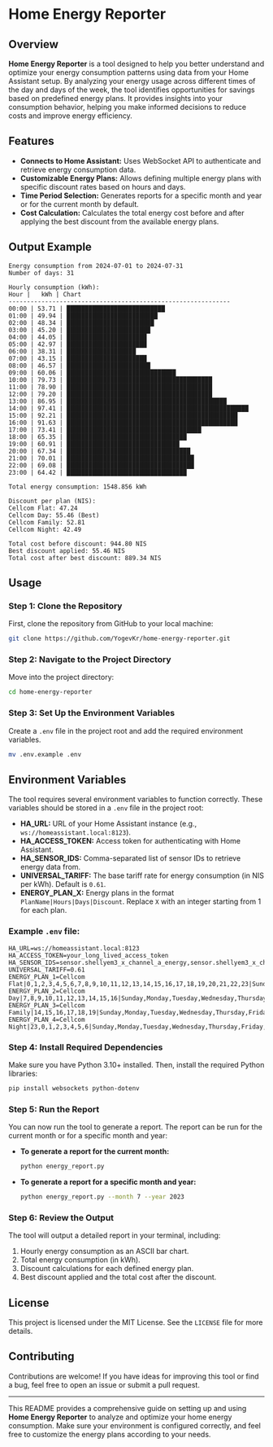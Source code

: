 # Home Energy Reporter

## Overview

**Home Energy Reporter** is a tool designed to help you better understand and optimize your energy consumption patterns using data from your Home Assistant setup. By analyzing your energy usage across different times of the day and days of the week, the tool identifies opportunities for savings based on predefined energy plans. It provides insights into your consumption behavior, helping you make informed decisions to reduce costs and improve energy efficiency.

## Features

- **Connects to Home Assistant:** Uses WebSocket API to authenticate and retrieve energy consumption data.
- **Customizable Energy Plans:** Allows defining multiple energy plans with specific discount rates based on hours and days.
- **Time Period Selection:** Generates reports for a specific month and year or for the current month by default.
- **Cost Calculation:** Calculates the total energy cost before and after applying the best discount from the available energy plans.


## Output Example

```
Energy consumption from 2024-07-01 to 2024-07-31
Number of days: 31

Hourly consumption (kWh):
Hour |   kWh | Chart
-------------------------------------------------------------
00:00 | 53.71 | ███████████████████████████
01:00 | 49.94 | █████████████████████████
02:00 | 48.34 | ████████████████████████
03:00 | 45.20 | ███████████████████████
04:00 | 44.05 | ██████████████████████
05:00 | 42.97 | ██████████████████████
06:00 | 38.31 | ███████████████████
07:00 | 43.15 | ██████████████████████
08:00 | 46.57 | ███████████████████████
09:00 | 60.06 | ██████████████████████████████
10:00 | 79.73 | ████████████████████████████████████████
11:00 | 78.90 | ████████████████████████████████████████
12:00 | 79.20 | ████████████████████████████████████████
13:00 | 86.95 | ████████████████████████████████████████████
14:00 | 97.41 | ██████████████████████████████████████████████████
15:00 | 92.21 | ███████████████████████████████████████████████
16:00 | 91.63 | ███████████████████████████████████████████████
17:00 | 73.41 | █████████████████████████████████████
18:00 | 65.35 | █████████████████████████████████
19:00 | 60.91 | ███████████████████████████████
20:00 | 67.34 | ██████████████████████████████████
21:00 | 70.01 | ███████████████████████████████████
22:00 | 69.08 | ███████████████████████████████████
23:00 | 64.42 | █████████████████████████████████

Total energy consumption: 1548.856 kWh

Discount per plan (NIS):
Cellcom Flat: 47.24
Cellcom Day: 55.46 (Best)
Cellcom Family: 52.81
Cellcom Night: 42.49

Total cost before discount: 944.80 NIS
Best discount applied: 55.46 NIS
Total cost after best discount: 889.34 NIS
```

## Usage

### Step 1: Clone the Repository

First, clone the repository from GitHub to your local machine:

```bash
git clone https://github.com/YogevKr/home-energy-reporter.git
```

### Step 2: Navigate to the Project Directory

Move into the project directory:

```bash
cd home-energy-reporter
```

### Step 3: Set Up the Environment Variables

Create a `.env` file in the project root and add the required environment variables.

```bash
mv .env.example .env
```

## Environment Variables

The tool requires several environment variables to function correctly. These variables should be stored in a `.env` file in the project root:

- **HA_URL:** URL of your Home Assistant instance (e.g., `ws://homeassistant.local:8123`).
- **HA_ACCESS_TOKEN:** Access token for authenticating with Home Assistant.
- **HA_SENSOR_IDS:** Comma-separated list of sensor IDs to retrieve energy data from.
- **UNIVERSAL_TARIFF:** The base tariff rate for energy consumption (in NIS per kWh). Default is `0.61`.
- **ENERGY_PLAN_X:** Energy plans in the format `PlanName|Hours|Days|Discount`. Replace `X` with an integer starting from 1 for each plan.

### Example `.env` file:

```env
HA_URL=ws://homeassistant.local:8123
HA_ACCESS_TOKEN=your_long_lived_access_token
HA_SENSOR_IDS=sensor.shellyem3_x_channel_a_energy,sensor.shellyem3_x_channel_b_energy,sensor.shellyem3_x_channel_c_energy
UNIVERSAL_TARIFF=0.61
ENERGY_PLAN_1=Cellcom Flat|0,1,2,3,4,5,6,7,8,9,10,11,12,13,14,15,16,17,18,19,20,21,22,23|Sunday,Monday,Tuesday,Wednesday,Thursday,Friday,Saturday|0.05
ENERGY_PLAN_2=Cellcom Day|7,8,9,10,11,12,13,14,15,16|Sunday,Monday,Tuesday,Wednesday,Thursday|0.15
ENERGY_PLAN_3=Cellcom Family|14,15,16,17,18,19|Sunday,Monday,Tuesday,Wednesday,Thursday,Friday,Saturday|0.18
ENERGY_PLAN_4=Cellcom Night|23,0,1,2,3,4,5,6|Sunday,Monday,Tuesday,Wednesday,Thursday,Friday,Saturday|0.18
```

### Step 4: Install Required Dependencies

Make sure you have Python 3.10+ installed. Then, install the required Python libraries:

```bash
pip install websockets python-dotenv
```

### Step 5: Run the Report

You can now run the tool to generate a report. The report can be run for the current month or for a specific month and year:

- **To generate a report for the current month:**

  ```bash
  python energy_report.py
  ```

- **To generate a report for a specific month and year:**

  ```bash
  python energy_report.py --month 7 --year 2023
  ```

### Step 6: Review the Output

The tool will output a detailed report in your terminal, including:

1. Hourly energy consumption as an ASCII bar chart.
2. Total energy consumption (in kWh).
3. Discount calculations for each defined energy plan.
4. Best discount applied and the total cost after the discount.


## License

This project is licensed under the MIT License. See the `LICENSE` file for more details.

## Contributing

Contributions are welcome! If you have ideas for improving this tool or find a bug, feel free to open an issue or submit a pull request.

---

This README provides a comprehensive guide on setting up and using **Home Energy Reporter** to analyze and optimize your home energy consumption. Make sure your environment is configured correctly, and feel free to customize the energy plans according to your needs.
